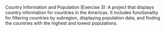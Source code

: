 Country Information and Population (Exercise 3): A project that displays country information for countries in the Americas. 
It includes functionality for filtering countries by subregion, displaying population data, and finding the countries with the highest and lowest populations.